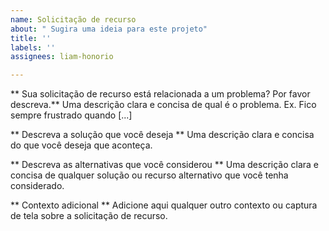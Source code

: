 ```yaml
---
name: Solicitação de recurso
about: " Sugira uma ideia para este projeto"
title: ''
labels: ''
assignees: liam-honorio

---
```


** Sua solicitação de recurso está relacionada a um problema? Por favor descreva.**
Uma descrição clara e concisa de qual é o problema. 
Ex. Fico sempre frustrado quando [...]

** Descreva a solução que você deseja **
Uma descrição clara e concisa do que você deseja que aconteça.

** Descreva as alternativas que você considerou **
Uma descrição clara e concisa de qualquer solução ou recurso alternativo que você tenha considerado.

** Contexto adicional **
Adicione aqui qualquer outro contexto ou captura de tela sobre a solicitação de recurso.
